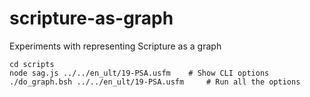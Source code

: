# scripture-as-graph
Experiments with representing Scripture as a graph

```
cd scripts
node sag.js ../../en_ult/19-PSA.usfm    # Show CLI options
./do_graph.bsh ../../en_ult/19-PSA.usfm     # Run all the options
```